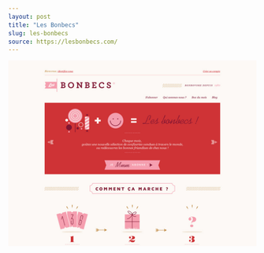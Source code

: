 ```yaml
---
layout: post
title: "Les Bonbecs"
slug: les-bonbecs
source: https://lesbonbecs.com/
---
```


<img src="/assets/img/screenshots/les-bonbecs.jpg">
